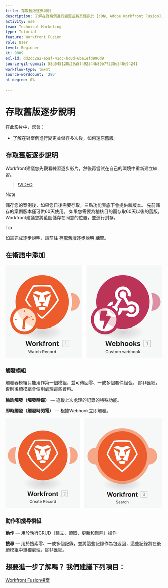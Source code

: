 ```yaml
---
title: 存取舊版逐步說明
description: 了解在對案例進行變更並將其儲存於 [!DNL Adobe Workfront Fusion].
activity: use
team: Technical Marketing
type: Tutorial
feature: Workfront Fusion
role: User
level: Beginner
kt: 9009
exl-id: dd2cc2a2-e5af-41cc-bc0d-6be1efd996d9
source-git-commit: 58a545120b29a5f492344b89b77235e548e94241
workflow-type: tm+mt
source-wordcount: '295'
ht-degree: 0%

---
```


# 存取舊版逐步說明

在此影片中，您會：

* 了解在對案例進行變更並儲存多次後，如何還原舊版。

## 存取舊版逐步說明

Workfront建議您先觀看練習逐步影片，然後再嘗試在自己的環境中重新建立練習。

>[!VIDEO](https://video.tv.adobe.com/v/335268/?quality=12)

>[!NOTE]
>
>儲存您的案例後，如果您日後需要存取，三點功能表底下會提供新版本。 先前儲存的案例版本僅可供60天使用。 如果您需要為稽核目的而存取60天以後的舊版，Workfront建議您將藍圖儲存在同意的位置，並進行封存。

>[!TIP]
>
>如需完成逐步說明，請前往 [存取舊版逐步說明](https://experienceleague.adobe.com/docs/workfront-learn/tutorials-workfront/fusion/exercises/access-previous-versions.html?lang=en) 練習。

## 在術語中添加

![手錶記錄和自訂網頁鈎模組的影像](assets/understand-the-basics-3.png)

### 觸發模組

觸發器模組只能用作第一個模組，並可傳回零、一或多個套件組合。 除非匯總，否則後續模組會個別處理這些資料。

**輪詢觸發（觸發時鐘）** — 追蹤上次處理的記錄的特殊功能。

**即時觸發（觸發時閃電）** — 根據Webhook立即觸發。

![建立記錄的影像和搜索模組](assets/understand-the-basics-4.png)

### 動作和搜尋模組

**動作** — 用於執行CRUD（建立、讀取、更新和刪除）操作

**搜尋** — 用於搜索零、一或多個記錄，並將這些記錄作為包返回，這些記錄將在後續模組中單獨處理，除非匯總。

## 想要進一步了解嗎？ 我們建議下列項目：

[Workfront Fusion檔案](https://experienceleague.adobe.com/docs/workfront/using/adobe-workfront-fusion/workfront-fusion-2.html?lang=en)
